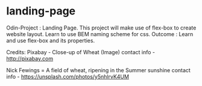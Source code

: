 # landing-page
Odin-Project : Landing Page.
This project will make use of flex-box to create 
website layout.
Learn to use BEM naming scheme for css.
Outcome : Learn and use flex-box and its properties.


Credits: 
Pixabay - Close-up of Wheat (Image)
contact info - http://pixabay.com

Nick Fewings = A field of wheat, ripening in the Summer sunshine
contact info - https://unsplash.com/photos/y5nhlrvK4UM